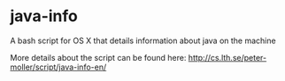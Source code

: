 # java-info
A bash script for OS X that details information about java on the machine

More details about the script can be found here:
http://cs.lth.se/peter-moller/script/java-info-en/
